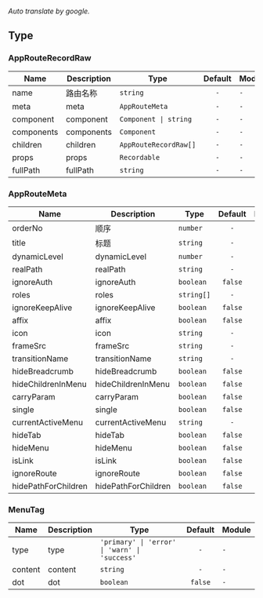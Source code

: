 ```yaml

```

*Auto translate by google.*


## Type


### AppRouteRecordRaw

|Name|Description|Type|Default|Module|
|---|---|---|:---:|---|
|name|路由名称|`string`|`-`|`-`|
|meta|meta|`AppRouteMeta`|`-`|`-`|
|component|component|`Component \| string`|`-`|`-`|
|components|components|`Component`|`-`|`-`|
|children|children|`AppRouteRecordRaw[]`|`-`|`-`|
|props|props|`Recordable`|`-`|`-`|
|fullPath|fullPath|`string`|`-`|`-`|



### AppRouteMeta

|Name|Description|Type|Default|Module|
|---|---|---|:---:|---|
|orderNo|顺序|`number`|`-`|`-`|
|title|标题|`string`|`-`|`-`|
|dynamicLevel|dynamicLevel|`number`|`-`|`-`|
|realPath|realPath|`string`|`-`|`-`|
|ignoreAuth|ignoreAuth|`boolean`|`false`|`-`|
|roles|roles|`string[]`|`-`|`-`|
|ignoreKeepAlive|ignoreKeepAlive|`boolean`|`false`|`-`|
|affix|affix|`boolean`|`false`|`-`|
|icon|icon|`string`|`-`|`-`|
|frameSrc|frameSrc|`string`|`-`|`-`|
|transitionName|transitionName|`string`|`-`|`-`|
|hideBreadcrumb|hideBreadcrumb|`boolean`|`false`|`-`|
|hideChildrenInMenu|hideChildrenInMenu|`boolean`|`false`|`-`|
|carryParam|carryParam|`boolean`|`false`|`-`|
|single|single|`boolean`|`false`|`-`|
|currentActiveMenu|currentActiveMenu|`string`|`-`|`-`|
|hideTab|hideTab|`boolean`|`false`|`-`|
|hideMenu|hideMenu|`boolean`|`false`|`-`|
|isLink|isLink|`boolean`|`false`|`-`|
|ignoreRoute|ignoreRoute|`boolean`|`false`|`-`|
|hidePathForChildren|hidePathForChildren|`boolean`|`false`|`-`|



### MenuTag

|Name|Description|Type|Default|Module|
|---|---|---|:---:|---|
|type|type|`'primary' \| 'error' \| 'warn' \| 'success'`|`-`|`-`|
|content|content|`string`|`-`|`-`|
|dot|dot|`boolean`|`false`|`-`|


